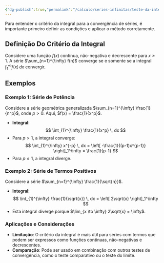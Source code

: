 ```yaml
---
{"dg-publish":true,"permalink":"/calculo/series-infinitas/teste-da-integral/","created":"2025-05-20T13:30:13.837-03:00"}
---
```



Para entender o critério da integral para a convergência de séries, é importante primeiro definir as condições e aplicar o método corretamente.

## Definição Do Critério da Integral

Considere uma função $f(x)$ contínua, não-negativa e decrescente para $x \geq 1$. A série $\sum_{n=1}^{\infty} f(n)$ converge se e somente se a integral $\int_{1}^{\infty} f(x) \, dx$ convergir.

## Exemplos

### Exemplo 1: Série de Potência

Considere a série geométrica generalizada $\sum_{n=1}^{\infty} \frac{1}{n^p}$, onde $p > 0$. Aqui, $f(x) = \frac{1}{x^p}$.

- **Integral**:
$$
  \int_{1}^{\infty} \frac{1}{x^p} \, dx
$$
- Para $p > 1$, a integral converge:
$$
  \int_{1}^{\infty} x^{-p} \, dx = \left[ -\frac{1}{(p-1)x^{p-1}} \right]_1^\infty = \frac{1}{p-1}
$$
- Para $p \leq 1$, a integral diverge.

### Exemplo 2: Série de Termos Positivos

Considere a série $\sum_{n=1}^{\infty} \frac{1}{\sqrt{n}}$.

- **Integral**:
$$
  \int_{1}^{\infty} \frac{1}{\sqrt{x}} \, dx = \left[ 2\sqrt{x} \right]_1^\infty
$$
- Esta integral diverge porque $\lim_{x \to \infty} 2\sqrt{x} = \infty$.

### Aplicações e Considerações

- **Limitação**: O critério da integral é mais útil para séries com termos que podem ser expressos como funções contínuas, não-negativas e decrescentes.
- **Comparação**: Pode ser usado em combinação com outros testes de convergência, como o teste comparativo ou o teste do limite.
